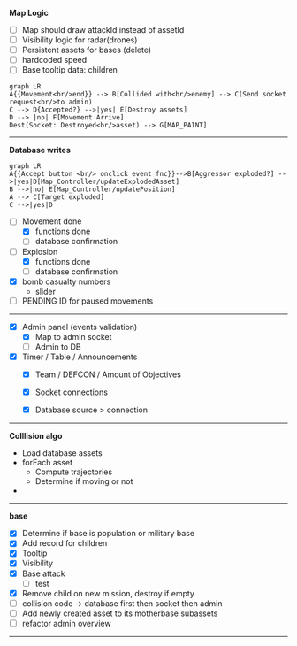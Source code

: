 <!-- - [ ] approval collision
    - [ ] number of casualty
    - slider
- [ ] approval visibility
    - [ ] grant visibility status
    - button
    - [ ] grant visibility type
    - button -->
**Map Logic**
- [ ] Map should draw attackId instead of assetId
- [ ] Visibility logic for radar(drones)
- [ ] Persistent assets for bases (delete)
- [ ] hardcoded speed
- [ ] Base tooltip data: children

```mermaid
graph LR
A{{Movement<br/>end}} --> B[Collided with<br/>enemy] --> C(Send socket request<br/>to admin) 
C --> D{Accepted?} -->|yes| E[Destroy assets]
D --> |no| F[Movement Arrive]
Dest(Socket: Destroyed<br/>asset) --> G[MAP_PAINT]
```
---
**Database writes**
```mermaid
graph LR
A{{Accept button <br/> onclick event fnc}}-->B[Aggressor exploded?] -->|yes|D[Map_Controller/updateExplodedAsset]
B -->|no| E[Map_Controller/updatePosition]
A --> C[Target exploded]
C -->|yes|D

```
- [ ] Movement done
    - [x] functions done
    - [ ] database confirmation

- [ ] Explosion
    - [x] functions done
    - [ ] database confirmation 
- [x] bomb casualty numbers
    - slider
- [ ] PENDING ID for paused movements
---
- [x] Admin panel (events validation)
    - [x] Map to admin socket
    - [ ] Admin to DB
- [x] Timer / Table /  Announcements
    - [x] Team / DEFCON / Amount of Objectives
    - [x] Socket connections
    - [x] Database source > connection


---
**Colllision algo**
- Load database assets
- forEach asset
    - Compute trajectories
    - Determine if moving or not
- 
---
**base**
- [x] Determine if base is population or military base
- [x] Add record for children
- [x] Tooltip
- [x] Visibility
- [x] Base attack
    - [ ] test
- [x] Remove child on new mission, destroy if empty
- [ ] collision code -> database first then socket then admin
- [ ] Add newly created asset to its motherbase subassets
- [ ] refactor admin overview
---